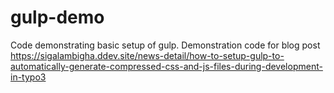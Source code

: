 # gulp-demo
Code demonstrating basic setup of gulp. Demonstration code for blog post https://sigalambigha.ddev.site/news-detail/how-to-setup-gulp-to-automatically-generate-compressed-css-and-js-files-during-development-in-typo3
